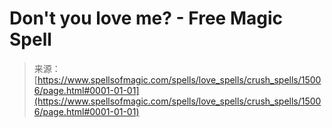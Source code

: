 <!--yml
category: 未分类
date: 2024-06-12 18:54:11
-->

# Don't you love me? - Free Magic Spell

> 来源：[https://www.spellsofmagic.com/spells/love_spells/crush_spells/15006/page.html#0001-01-01](https://www.spellsofmagic.com/spells/love_spells/crush_spells/15006/page.html#0001-01-01)